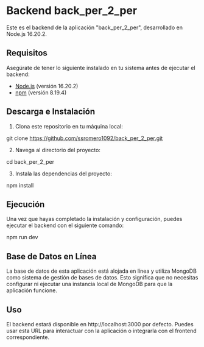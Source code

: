 # Backend back_per_2_per 

Este es el backend de la aplicación "back_per_2_per", desarrollado en Node.js 16.20.2.

## Requisitos

Asegúrate de tener lo siguiente instalado en tu sistema antes de ejecutar el backend:

- [Node.js](https://nodejs.org/) (versión 16.20.2)
- [npm](https://www.npmjs.com/) (versión 8.19.4)

## Descarga e Instalación

1. Clona este repositorio en tu máquina local:

  git clone https://github.com/ssromero1092/back_per_2_per.git

2. Navega al directorio del proyecto:

  cd back_per_2_per

3. Instala las dependencias del proyecto:

  npm install

## Ejecución
Una vez que hayas completado la instalación y configuración, puedes ejecutar el backend con el siguiente comando:

  npm run dev

## Base de Datos en Línea
La base de datos de esta aplicación está alojada en línea y utiliza MongoDB como sistema de gestión de bases de datos. Esto significa que no necesitas configurar ni ejecutar una instancia local de MongoDB para que la aplicación funcione.

## Uso
El backend estará disponible en http://localhost:3000 por defecto. Puedes usar esta URL para interactuar con la aplicación o integrarla con el frontend correspondiente.
